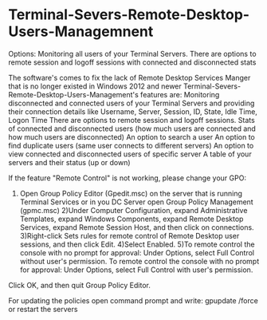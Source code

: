 # Terminal-Severs-Remote-Desktop-Users-Managemnent
Options: Monitoring all users of your Terminal Servers. There are options to remote session and logoff sessions with connected and disconnected stats

The software's comes to fix the lack of Remote Desktop Services Manger that is no longer existed in Windows 2012 and newer
Terminal-Severs-Remote-Desktop-Users-Management's features are:
Monitoring disconnected and connected users of your Terminal Servers and providing their connection details like Username, Server, Session, ID, State, Idle Time, Logon Time 
There are options to remote session and logoff sessions.
Stats of connected and disconnected users (how much users are connected and how much users are disconnected)
An option to search a user 
An option to find duplicate users (same user connects to different servers)
An option to view connected and disconnected users of specific server
A table of your servers and their status (up or down)

If the feature "Remote Control" is not working, please change your GPO:



1) Open Group Policy Editor (Gpedit.msc) on the server that is running Terminal Services or in you DC Server open Group Policy Management (gpmc.msc)
2)Under Computer Configuration, expand Administrative Templates, expand Windows Components, expand Remote Desktop Services,
expand Remote Session Host, and then click on connections.
3)Right-click Sets rules for remote control of Remote Desktop user sessions, and then click Edit.
4)Select Enabled.
5)To remote control the console with no prompt for approval:     Under Options, select Full Control without user's permission.
  To remote control the console with no prompt for approval:     Under Options, select Full Control with user's permission.
 

Click OK, and then quit Group Policy Editor.

For updating the policies open command prompt and write: gpupdate /force or restart the servers 
